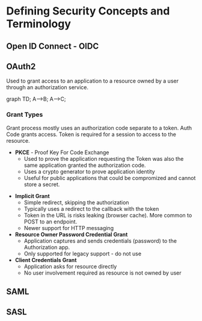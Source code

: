 # Defining Security Concepts and Terminology

## Open ID Connect - OIDC

## OAuth2

Used to grant access to an application to a resource owned by a user through an authorization service.

<div class="mermaid">
graph TD;
    A-->B;
    A-->C;
</div>

### Grant Types

Grant process mostly uses an authorization code separate to a token. Auth Code grants access. Token is required for a session to access to the resource.

-   **PKCE** - Proof Key For Code Exchange
    -   Used to prove the application requesting the Token was also the same application granted the authorization code.
    -   Uses a crypto generator to prove application identity
    -   Useful for public applications that could be compromized and cannot store a secret.

*   **Implicit Grant**
    -   Simple redirect, skipping the authorization
    -   Typically uses a redirect to the callback with the token
    -   Token in the URL is risks leaking (browser cache). More common to POST to an endpoint.
    -   Newer support for HTTP messaging
*   **Resource Owner Password Credential Grant**
    -   Application captures and sends credentials (password) to the Authorization app.
    -   Only supported for legacy support - do not use
*   **Client Credentials Grant**
    -   Application asks for resource directly
    -   No user involvement required as resource is not owned by user

## SAML

## SASL
